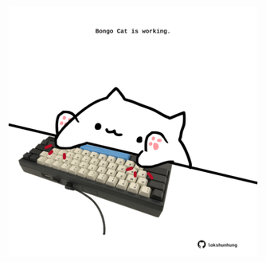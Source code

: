 <!-- built at 05/07/2021, 14:01:41 UTC -->
<p align="center">
  <img width="500" height="500" src="./ReadmeImage.svg">
</p>
